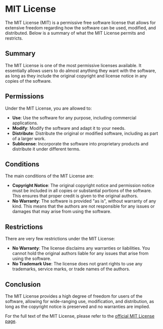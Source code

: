 # MIT License

The MIT License (MIT) is a permissive free software license that allows for extensive freedom regarding how the software can be used, modified, and distributed. Below is a summary of what the MIT License permits and restricts.

## Summary

The MIT License is one of the most permissive licenses available. It essentially allows users to do almost anything they want with the software, as long as they include the original copyright and license notice in any copies of the software.

## Permissions

Under the MIT License, you are allowed to:

- **Use**: Use the software for any purpose, including commercial applications.
- **Modify**: Modify the software and adapt it to your needs.
- **Distribute**: Distribute the original or modified software, including as part of a larger work.
- **Sublicense**: Incorporate the software into proprietary products and distribute it under different terms.

## Conditions

The main conditions of the MIT License are:

- **Copyright Notice**: The original copyright notice and permission notice must be included in all copies or substantial portions of the software. This ensures that proper credit is given to the original authors.
- **No Warranty**: The software is provided "as is", without warranty of any kind. This means that the authors are not responsible for any issues or damages that may arise from using the software.

## Restrictions

There are very few restrictions under the MIT License:

- **No Warranty**: The license disclaims any warranties or liabilities. You cannot hold the original authors liable for any issues that arise from using the software.
- **No Trademark Use**: The license does not grant rights to use any trademarks, service marks, or trade names of the authors.

## Conclusion

The MIT License provides a high degree of freedom for users of the software, allowing for wide-ranging use, modification, and distribution, as long as the copyright notice is preserved and no warranties are implied.

For the full text of the MIT License, please refer to the [official MIT License page](https://opensource.org/licenses/MIT).

